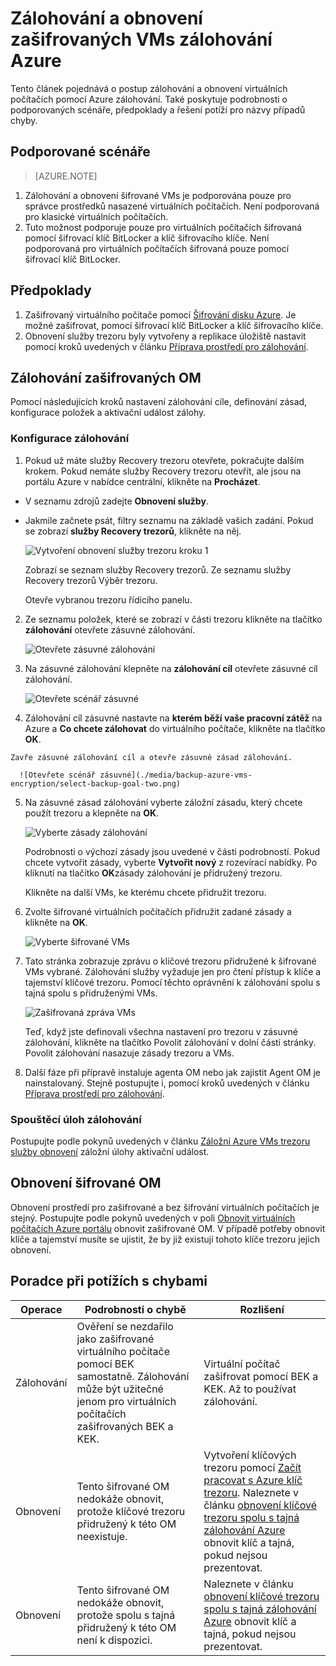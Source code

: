 <properties
   pageTitle="Zálohování a obnovení zašifrovaných VMs zálohování Azure"
   description="Tento článek pojednává o zálohování a obnovení prostředí pro VMs šifrovaná pomocí šifrování disku Azure."
   services="backup"
   documentationCenter=""
   authors="JPallavi"
   manager="vijayts"
   editor=""/>
<tags
   ms.service="backup"
   ms.devlang="na"
   ms.topic="article"
   ms.tgt_pltfrm="na"
   ms.workload="storage-backup-recovery"
   ms.date="10/25/2016"
   ms.author="markgal; jimpark; trinadhk"/>

# <a name="backup-and-restore-encrypted-vms-using-azure-backup"></a>Zálohování a obnovení zašifrovaných VMs zálohování Azure

Tento článek pojednává o postup zálohování a obnovení virtuálních počítačích pomocí Azure zálohování. Také poskytuje podrobnosti o podporovaných scénáře, předpoklady a řešení potíží pro názvy případů chyby.

## <a name="supported-scenarios"></a>Podporované scénáře

> [AZURE.NOTE]
1.  Zálohování a obnovení šifrované VMs je podporována pouze pro správce prostředků nasazené virtuálních počítačích. Není podporovaná pro klasické virtuálních počítačích. <br>
2.  Tuto možnost podporuje pouze pro virtuálních počítačích šifrovaná pomocí šifrovací klíč BitLocker a klíč šifrovacího klíče. Není podporovaná pro virtuálních počítačích šifrovaná pouze pomocí šifrovací klíč BitLocker. <br>

## <a name="pre-requisites"></a>Předpoklady

1.  Zašifrovaný virtuálního počítače pomocí [Šifrování disku Azure](../security/azure-security-disk-encryption.md). Je možné zašifrovat, pomocí šifrovací klíč BitLocker a klíč šifrovacího klíče.
2.  Obnovení služby trezoru byly vytvořeny a replikace úložiště nastavit pomocí kroků uvedených v článku [Příprava prostředí pro zálohování](backup-azure-arm-vms-prepare.md).

## <a name="backup-encrypted-vm"></a>Zálohování zašifrovaných OM
Pomocí následujících kroků nastavení zálohování cíle, definování zásad, konfigurace položek a aktivační událost zálohy.

### <a name="configure-backup"></a>Konfigurace zálohování

1. Pokud už máte služby Recovery trezoru otevřete, pokračujte dalším krokem. Pokud nemáte služby Recovery trezoru otevřít, ale jsou na portálu Azure v nabídce centrální, klikněte na **Procházet**.

  - V seznamu zdrojů zadejte **Obnovení služby**.
  - Jakmile začnete psát, filtry seznamu na základě vašich zadání. Pokud se zobrazí **služby Recovery trezorů**, klikněte na něj.
  
      ![Vytvoření obnovení služby trezoru kroku 1](./media/backup-azure-vms-encryption/browse-to-rs-vaults.png) <br/>

    Zobrazí se seznam služby Recovery trezorů. Ze seznamu služby Recovery trezorů Výběr trezoru.

    Otevře vybranou trezoru řídicího panelu.

2. Ze seznamu položek, které se zobrazí v části trezoru klikněte na tlačítko **zálohování** otevřete zásuvné zálohování.

      ![Otevřete zásuvné zálohování](./media/backup-azure-vms-encryption/select-backup.png) 
    
3. Na zásuvné zálohování klepněte na **zálohování cíl** otevřete zásuvné cíl zálohování.

      ![Otevřete scénář zásuvné](./media/backup-azure-vms-encryption/select-backup-goal-one.png) 
    
4.   Zálohování cíl zásuvné nastavte na **kterém běží vaše pracovní zátěž** na Azure a **Co chcete zálohovat** do virtuálního počítače, klikněte na tlačítko **OK**.

    Zavře zásuvné zálohování cíl a otevře zásuvné zásad zálohování.

      ![Otevřete scénář zásuvné](./media/backup-azure-vms-encryption/select-backup-goal-two.png) 

5. Na zásuvné zásad zálohování vyberte záložní zásadu, který chcete použít trezoru a klepněte na **OK**.

      ![Vyberte zásady zálohování](./media/backup-azure-vms-encryption/setting-rs-backup-policy-new.png) 

    Podrobnosti o výchozí zásady jsou uvedené v části podrobností. Pokud chcete vytvořit zásady, vyberte **Vytvořit nový** z rozevírací nabídky. Po kliknutí na tlačítko **OK**zásady zálohování je přidružený trezoru.

    Klikněte na další VMs, ke kterému chcete přidružit trezoru.
    
6. Zvolte šifrované virtuálních počítačích přidružit zadané zásady a klikněte na **OK**.

      ![Vyberte šifrované VMs](./media/backup-azure-vms-encryption/selected-encrypted-vms.png)
   
7. Tato stránka zobrazuje zprávu o klíčové trezoru přidružené k šifrované VMs vybrané. Zálohování služby vyžaduje jen pro čtení přístup k klíče a tajemství klíčové trezoru. Pomocí těchto oprávnění k zálohování spolu s tajná spolu s přidruženými VMs. 

      ![Zašifrovaná zpráva VMs](./media/backup-azure-vms-encryption/encrypted-vm-message.png)

      Teď, když jste definovali všechna nastavení pro trezoru v zásuvné zálohování, klikněte na tlačítko Povolit zálohování v dolní části stránky. Povolit zálohování nasazuje zásady trezoru a VMs.

8. Další fáze při přípravě instaluje agenta OM nebo jak zajistit Agent OM je nainstalovaný. Stejně postupujte i, pomocí kroků uvedených v článku [Příprava prostředí pro zálohování](backup-azure-arm-vms-prepare.md). 

### <a name="triggering-backup-job"></a>Spouštěcí úloh zálohování
Postupujte podle pokynů uvedených v článku [Záložní Azure VMs trezoru služby obnovení](backup-azure-arm-vms.md) záložní úlohy aktivační událost.

## <a name="restore-encrypted-vm"></a>Obnovení šifrované OM
Obnovení prostředí pro zašifrované a bez šifrování virtuálních počítačích je stejný. Postupujte podle pokynů uvedených v poli [Obnovit virtuálních počítačích Azure portálu](backup-azure-arm-restore-vms.md) obnovit zašifrované OM. V případě potřeby obnovit klíče a tajemství musíte se ujistit, že by již existují tohoto klíče trezoru jejich obnovení.

## <a name="troubleshooting-errors"></a>Poradce při potížích s chybami

| Operace | Podrobnosti o chybě | Rozlišení |
| -------- | -------- | -------|
| Zálohování | Ověření se nezdařilo jako zašifrované virtuálního počítače pomocí BEK samostatně. Zálohování může být užitečné jenom pro virtuálních počítačích zašifrovaných BEK a KEK. | Virtuální počítač zašifrovat pomocí BEK a KEK. Až to používat zálohování. |
| Obnovení | Tento šifrované OM nedokáže obnovit, protože klíčové trezoru přidružený k této OM neexistuje. | Vytvoření klíčových trezoru pomocí [Začít pracovat s Azure klíč trezoru](../key-vault/key-vault-get-started.md). Naleznete v článku [obnovení klíčové trezoru spolu s tajná zálohování Azure](backup-azure-restore-key-secret.md) obnovit klíč a tajná, pokud nejsou prezentovat. |
| Obnovení | Tento šifrované OM nedokáže obnovit, protože spolu s tajná přidružený k této OM není k dispozici. | Naleznete v článku [obnovení klíčové trezoru spolu s tajná zálohování Azure](backup-azure-restore-key-secret.md) obnovit klíč a tajná, pokud nejsou prezentovat. |

